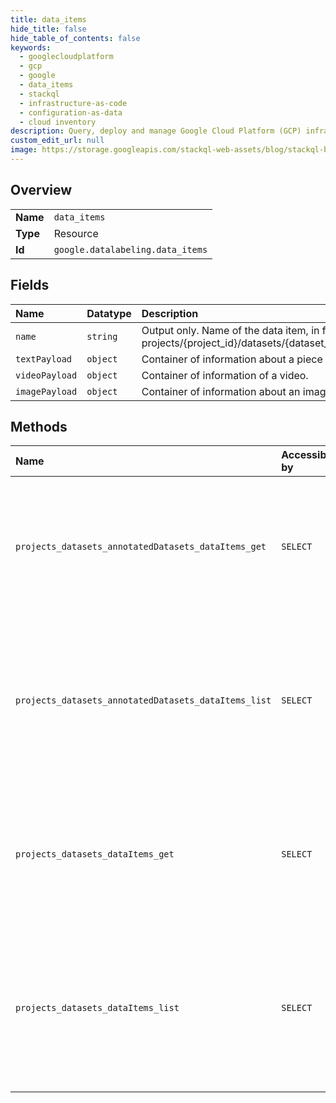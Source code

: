 ```yaml
---
title: data_items
hide_title: false
hide_table_of_contents: false
keywords:
  - googlecloudplatform
  - gcp
  - google
  - data_items
  - stackql
  - infrastructure-as-code
  - configuration-as-data
  - cloud inventory
description: Query, deploy and manage Google Cloud Platform (GCP) infrastructure and resources using SQL
custom_edit_url: null
image: https://storage.googleapis.com/stackql-web-assets/blog/stackql-blog-post-featured-image.png
---
```

  
    

## Overview
<table><tbody>
<tr><td><b>Name</b></td><td><code>data_items</code></td></tr>
<tr><td><b>Type</b></td><td>Resource</td></tr>
<tr><td><b>Id</b></td><td><code>google.datalabeling.data_items</code></td></tr>
</tbody></table>

## Fields
| Name | Datatype | Description |
|:-----|:---------|:------------|
| `name` | `string` | Output only. Name of the data item, in format of: projects/{project_id}/datasets/{dataset_id}/dataItems/{data_item_id} |
| `textPayload` | `object` | Container of information about a piece of text. |
| `videoPayload` | `object` | Container of information of a video. |
| `imagePayload` | `object` | Container of information about an image. |
## Methods
| Name | Accessible by | Required Params | Description |
|:-----|:--------------|:----------------|:------------|
| `projects_datasets_annotatedDatasets_dataItems_get` | `SELECT` | `name` | Gets a data item in a dataset by resource name. This API can be called after data are imported into dataset. |
| `projects_datasets_annotatedDatasets_dataItems_list` | `SELECT` | `parent` | Lists data items in a dataset. This API can be called after data are imported into dataset. Pagination is supported. |
| `projects_datasets_dataItems_get` | `SELECT` | `name` | Gets a data item in a dataset by resource name. This API can be called after data are imported into dataset. |
| `projects_datasets_dataItems_list` | `SELECT` | `parent` | Lists data items in a dataset. This API can be called after data are imported into dataset. Pagination is supported. |
